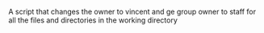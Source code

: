 A script that changes the owner to vincent and ge group owner to staff for all the files and directories in the working directory
